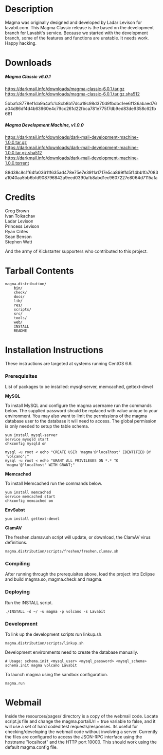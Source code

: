# Description

Magma was originally designed and developed by Ladar Levison for lavabit.com. This Magma Classic release is the based on the development branch for Lavabit's service. Because we started with the development branch, some of the features and functions are unstable. It needs work. Happy hacking.

# Downloads

##### Magma Classic v6.0.1

https://darkmail.info/downloads/magma-classic-6.0.1.tar.gz     
https://darkmail.info/downloads/magma-classic-6.0.1.tar.gz.sha512
  
5bbafc8778ef1da9a4afc1c8cb8b17dca19c98d370d9fbdbc1ee6f136abaed76a04d86df4d4b63660e4c79cc261d22fbca781e775f7db9ed83de9358c62fb681

##### Magma Development Machine, v1.0.0  

https://darkmail.info/downloads/dark-mail-development-machine-1.0.0.tar.gz  
https://darkmail.info/downloads/dark-mail-development-machine-1.0.0.tar.gz.sha512  
https://darkmail.info/downloads/dark-mail-development-machine-1.0.0.torrent
  
88d38c8c1f64fa03611f635ad478e75e7e3911a1717e5ca899ffd5f14bb1fa7083a1040aa5bb6bfd908796842a9eed0390afb8abd1ec9607227e8064d7115afa

# Credits

Greg Brown  
Ivan Tolkachav  
Ladar Levison  
Princess Levison  
Ryan Crites  
Sean Benson  
Stephen Watt

And the army of Kickstarter supporters who contributed to this project.

# Tarball Contents

```
magma.distribution/  
	bin/  
	check/  
	docs/  
	lib/  
	res/  
	scripts/  
	src/  
	tools/  
	web/  
	INSTALL  
	README  
```

# Installation Instructions

These instructions are targeted at systems running CentOS 6.6.

### Prerequisites

List of packages to be installed: mysql-server, memcached, gettext-devel

**MySQL**  

To install MySQL and configure the magma username run the commands below. The supplied password should be replaced with value unique to your environment. You may also want to limit the permissions of the magma database user to the database it will need to access. The global permission is only needed to setup the table schema.
  
```shell
yum install mysql-server
service mysqld start
chkconfig mysqld on

mysql -u root < echo "CREATE USER 'magma'@'localhost' IDENTIFIED BY 'volcano';"
mysql -u root < echo "GRANT ALL PRIVILEGES ON *.* TO 'magma'@'localhost' WITH GRANT;"
```

**Memcached**  

To install Memcached run the commands below.

```shell
yum install memcached
service memcached start
chkconfig memcached on
```

**EnvSubst**
  
```shell
yum install gettext-devel
```

**ClamAV**  

The freshen.clamav.sh script will update, or download, the ClamAV virus definitions.

```shell
magma.distribution/scripts/freshen/freshen.clamav.sh
```

### Compiling

After running through the prerequisites above, load the project into Eclipse and build magma.so, magma.check and magma.

### Deploying    

Run the INSTALL script.

```shell
./INSTALL -d ~/ -u magma -p volcano -s Lavabit
```

### Development 

To link up the development scripts run linkup.sh. 

```shell
magma.distribution/scripts/linkup.sh
```

Development environments need to create the database manually.

```shell
# Usage: schema.init <mysql_user> <mysql_password> <mysql_schema>
schema.init magma volcano Lavabit
```

To launch magma using the sandbox configuration.

```shell
magma.run
```

# Webmail

Inside the resources/pages/ directory is a copy of the webmail code. Locate script.js file and change the magma.portalUrl = true variable to false, and it will use a set of hard coded test requests/responses. Its useful for checking/developing the webmail code without involving a server. Currently the files are configured to access the JSON-RPC interface using the hostname "localhost" and the HTTP port 10000. This should work using the default magma.config file.




